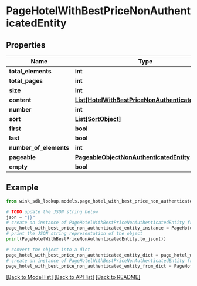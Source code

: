 # PageHotelWithBestPriceNonAuthenticatedEntity


## Properties

Name | Type | Description | Notes
------------ | ------------- | ------------- | -------------
**total_elements** | **int** |  | [optional] 
**total_pages** | **int** |  | [optional] 
**size** | **int** |  | [optional] 
**content** | [**List[HotelWithBestPriceNonAuthenticatedEntity]**](HotelWithBestPriceNonAuthenticatedEntity.md) |  | [optional] 
**number** | **int** |  | [optional] 
**sort** | [**List[SortObject]**](SortObject.md) |  | [optional] 
**first** | **bool** |  | [optional] 
**last** | **bool** |  | [optional] 
**number_of_elements** | **int** |  | [optional] 
**pageable** | [**PageableObjectNonAuthenticatedEntity**](PageableObjectNonAuthenticatedEntity.md) |  | [optional] 
**empty** | **bool** |  | [optional] 

## Example

```python
from wink_sdk_lookup.models.page_hotel_with_best_price_non_authenticated_entity import PageHotelWithBestPriceNonAuthenticatedEntity

# TODO update the JSON string below
json = "{}"
# create an instance of PageHotelWithBestPriceNonAuthenticatedEntity from a JSON string
page_hotel_with_best_price_non_authenticated_entity_instance = PageHotelWithBestPriceNonAuthenticatedEntity.from_json(json)
# print the JSON string representation of the object
print(PageHotelWithBestPriceNonAuthenticatedEntity.to_json())

# convert the object into a dict
page_hotel_with_best_price_non_authenticated_entity_dict = page_hotel_with_best_price_non_authenticated_entity_instance.to_dict()
# create an instance of PageHotelWithBestPriceNonAuthenticatedEntity from a dict
page_hotel_with_best_price_non_authenticated_entity_from_dict = PageHotelWithBestPriceNonAuthenticatedEntity.from_dict(page_hotel_with_best_price_non_authenticated_entity_dict)
```
[[Back to Model list]](../README.md#documentation-for-models) [[Back to API list]](../README.md#documentation-for-api-endpoints) [[Back to README]](../README.md)


